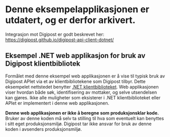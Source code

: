 # Denne eksempelapplikasjonen er utdatert, og er derfor arkivert.

Integrasjon mot Digipost er godt beskrevet her: https://digipost.github.io/digipost-api-client-dotnet/

## Eksempel .NET web applikasjon for bruk av Digipost klientbibliotek

Formålet med denne eksempel web applikasjonen er å vise til typisk bruk av Digipost APIet via et av klientbibliotekene som Digipost tilbyr. Dette eksempelet nettstedet benytter [.NET klientbiblioteket](https://github.com/digipost/digipost-api-client-dotnet). Web applikasjonen viser hvordan både søk, identifisering av mottaker, og selve utsendelsen kan gjøres. Ikke alle muligheter som eksisterer i .NET klientbiblioteket eller APIet er implementert i denne web applikasjonen.

__Denne web applikasjonen er ikke å beregne som produksjonsklar kode.__ Bruker av denne koden må selv ta stilling til hva som eventuelt kan benyttes i sitt eget produksjonsmiljø. Digipost tar ikke ansvar for bruk av denne koden i avsenders produksjonsmiljø.
